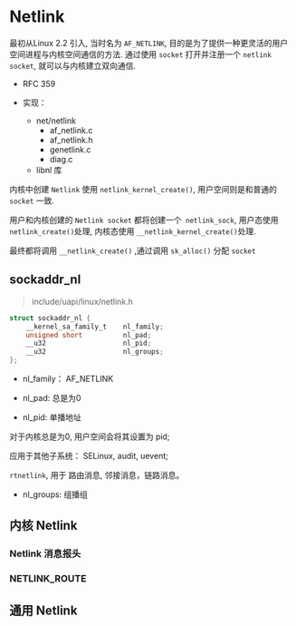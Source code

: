 # Netlink 
最初从Linux 2.2 引入, 当时名为 `AF_NETLINK`, 目的是为了提供一种更灵活的用户空间进程与内核空间通信的方法.
通过使用 `socket` 打开并注册一个 `netlink socket`, 就可以与内核建立双向通信.

* RFC 359

* 实现：
  * net/netlink
    * af_netlink.c
    * af_netlink.h
    * genetlink.c
    * diag.c
  * libnl 库


内核中创建 `Netlink` 使用 `netlink_kernel_create()`, 
用户空间则是和普通的 `socket` 一致.

用户和内核创建的 `Netlink socket` 都将创建一个` netlink_sock`,
用户态使用 `netlink_create()`处理,
内核态使用 `__netlink_kernel_create()`处理.

最终都将调用 `__netlink_create()` ,通过调用 `sk_alloc()` 分配 `socket`

## sockaddr_nl

> include/uapi/linux/netlink.h

```c
struct sockaddr_nl {
    __kernel_sa_family_t    nl_family;
    unsigned short          nl_pad;
    __u32                   nl_pid;
    __u32                   nl_groups;
};
```

* nl_family： AF_NETLINK

* nl_pad: 总是为0

* nl_pid: 单播地址

对于内核总是为0, 用户空间会将其设置为 pid;

应用于其他子系统： SELinux, audit, uevent;

`rtnetlink`, 用于 路由消息, 邻接消息，链路消息。

* nl_groups: 组播组

## 内核 Netlink

### Netlink 消息报头

### NETLINK_ROUTE

## 通用 Netlink



